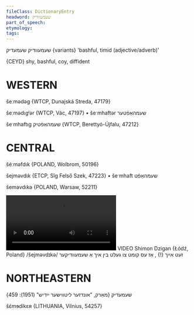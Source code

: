 ```yaml
---
fileClass: DictionaryEntry
headword: שעמעוודיק
part_of_speech: 
etymology: 
tags: 
---
```

שעמעוודיק
שעמעדיק {variants}
'bashful, timid (adjective/adverb)'

{CEYD}
shy, bashful, coy, diffident

WESTERN
========

šeːmədəg {WTCP, Dunajská Streda, 47179}

šeːmədɩgʲər {WTCP, Vác, 47197}
	•	šeˑmhaftər שעמהאַפֿטער

šeˑmhaftɩg שעמהאַפֿטיק {WTCP, Berettyó-Újfalu, 47212}

CENTRAL
========

šéːməfdɩk {POLAND, Wolbrom, 50196}

šejməvdɩk {ETCP, Sîg Felső Szek, 47223}
	•	šeˑmhaft שעמהאַפֿט

šeməvdɩkə {POLAND, Warsaw, 52211}

![](https://ia801508.us.archive.org/24/items/FilmLexicon/Dzigan-ZetIr-AzEsKumtTsuGeltBinIkhAShemevdiker.mp4)
VIDEO Shimon Dzigan {Łódź, Poland}
/šejməvdɪkə/
זעט אײַך {!} , אַז עס קומט צו געלט בין איך אַ שעמעוודיקער

NORTHEASTERN
==============

שעמעדיק
{מאַרק, "אונדזער ליטווישער ייִדיש" (1951): 459}

šɛ́mɘdikɛʀ {LITHUANIA, Vilnius, 54257}